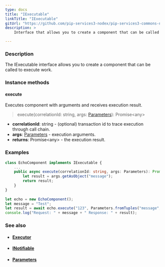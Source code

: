 ```yaml
---
type: docs
title: "IExecutable"
linkTitle: "IExecutable"
gitUrl: "https://github.com/pip-services3-nodex/pip-services3-commons-nodex"
description: >
    Interface that allows you to create a component that can be called to execute work.

---
```


### Description

The IExecutable interface allows you to create a component that can be called to execute work.

### Instance methods

#### execute
Executes component with arguments and receives execution result.

> execute(correlationId: string, args: [Parameters](../parameters)): Promise\<any\>

- **correlationId**: string - (optional) transaction id to trace execution through call chain.
- **args**: [Parameters](../parameters) - execution arguments.
- **returns**: Promise\<any\> - the execution result. 

### Examples

```typescript
class EchoComponent implements IExecutable {
    ...
    public async execute(correlationId: string, args: Parameters): Promise<any> {
        let result = args.getAsObject("message");
        return result;
    }
}
    
let echo = new EchoComponent();
let message = "Test";
let result = await echo.execute("123", Parameters.fromTuples("message", message))
console.log("Request: " + message + " Response: " + result);

```

### See also
- #### [Executor](../executor)
- #### [INotifiable](../inotifiable)
- #### [Parameters](../parameters)
